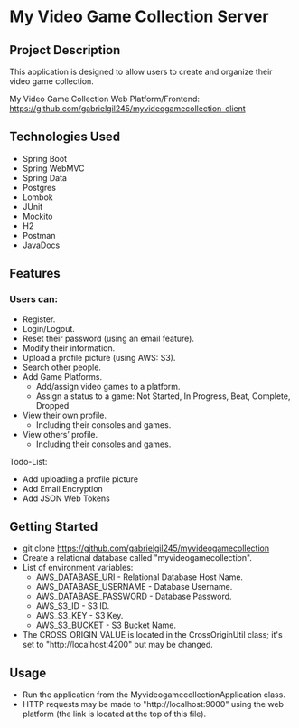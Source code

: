 # My Video Game Collection Server
## Project Description
This application is designed to allow users to create and organize their video game collection.

My Video Game Collection Web Platform/Frontend: https://github.com/gabrielgil245/myvideogamecollection-client

## Technologies Used
- Spring Boot
- Spring WebMVC
- Spring Data
- Postgres
- Lombok
- JUnit
- Mockito
- H2
- Postman
- JavaDocs

## Features
### Users can:
- Register.
- Login/Logout.
- Reset their password (using an email feature).
- Modify their information.
- Upload a profile picture (using AWS: S3).
- Search other people.
- Add Game Platforms.
  - Add/assign video games to a platform.
  - Assign a status to a game: Not Started, In Progress, Beat, Complete, Dropped
- View their own profile.
  - Including their consoles and games.
- View others’ profile.
  - Including their consoles and games.

Todo-List:
- Add uploading a profile picture
- Add Email Encryption
- Add JSON Web Tokens

## Getting Started
- git clone https://github.com/gabrielgil245/myvideogamecollection
- Create a relational database called "myvideogamecollection".
- List of environment variables:
  - AWS_DATABASE_URI - Relational Database Host Name.
  - AWS_DATABASE_USERNAME - Database Username.
  - AWS_DATABASE_PASSWORD - Database Password.
  - AWS_S3_ID - S3 ID.
  - AWS_S3_KEY - S3 Key.
  - AWS_S3_BUCKET - S3 Bucket Name.
- The CROSS_ORIGIN_VALUE is located in the CrossOriginUtil class; it's set to "http://localhost:4200" but may be changed.

## Usage
- Run the application from the MyvideogamecollectionApplication class.
- HTTP requests may be made to "http://localhost:9000" using the web platform (the link is located at the top of this file).
